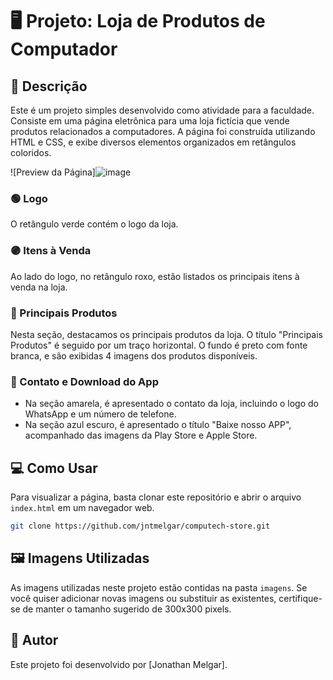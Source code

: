 # 🖥️ Projeto: Loja de Produtos de Computador

## 📝 Descrição

Este é um projeto simples desenvolvido como atividade para a faculdade. Consiste em uma página eletrônica para uma loja fictícia que vende produtos relacionados a computadores. A página foi construída utilizando HTML e CSS, e exibe diversos elementos organizados em retângulos coloridos.

![Preview da Página]![image](https://github.com/jntmelgar/computech-store/assets/147103279/9843354c-5a9c-4d1b-9b95-84ac7930c6c5)


### 🟢 Logo

O retângulo verde contém o logo da loja.

### 🟣 Itens à Venda 

Ao lado do logo, no retângulo roxo, estão listados os principais itens à venda na loja.

### 🔵 Principais Produtos 

Nesta seção, destacamos os principais produtos da loja. O título "Principais Produtos" é seguido por um traço horizontal. O fundo é preto com fonte branca, e são exibidas 4 imagens dos produtos disponíveis.

### 🔴 Contato e Download do App

- Na seção amarela, é apresentado o contato da loja, incluindo o logo do WhatsApp e um número de telefone.
- Na seção azul escuro, é apresentado o título "Baixe nosso APP", acompanhado das imagens da Play Store e Apple Store.

## 💻 Como Usar

Para visualizar a página, basta clonar este repositório e abrir o arquivo `index.html` em um navegador web.

```bash
git clone https://github.com/jntmelgar/computech-store.git
```

## 🖼️ Imagens Utilizadas

As imagens utilizadas neste projeto estão contidas na pasta `imagens`. Se você quiser adicionar novas imagens ou substituir as existentes, certifique-se de manter o tamanho sugerido de 300x300 pixels.

## 📝 Autor

Este projeto foi desenvolvido por [Jonathan Melgar].


